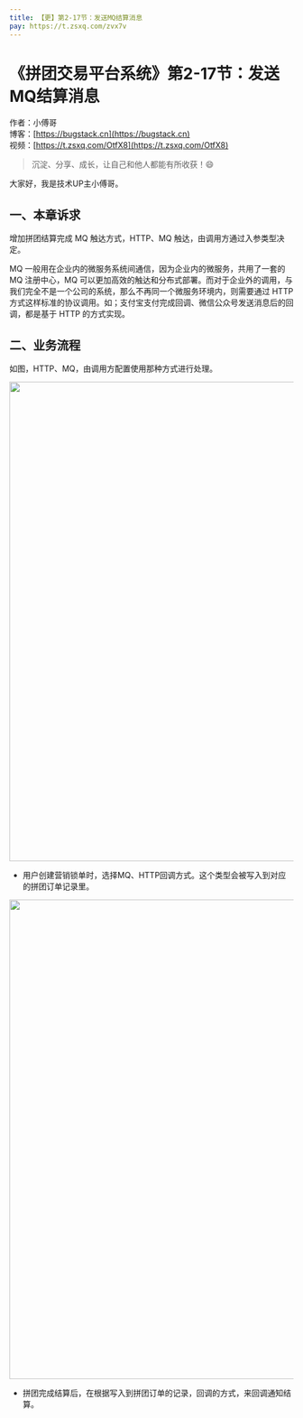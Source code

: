 ```yaml
---
title: 【更】第2-17节：发送MQ结算消息
pay: https://t.zsxq.com/zvx7v
---
```


# 《拼团交易平台系统》第2-17节：发送MQ结算消息

作者：小傅哥
<br/>博客：[https://bugstack.cn](https://bugstack.cn)
<br/>视频：[https://t.zsxq.com/OtfX8](https://t.zsxq.com/OtfX8)

> 沉淀、分享、成长，让自己和他人都能有所收获！😄

大家好，我是技术UP主小傅哥。

## 一、本章诉求

增加拼团结算完成 MQ 触达方式，HTTP、MQ 触达，由调用方通过入参类型决定。

MQ 一般用在企业内的微服务系统间通信，因为企业内的微服务，共用了一套的 MQ 注册中心，MQ 可以更加高效的触达和分布式部署。而对于企业外的调用，与我们完全不是一个公司的系统，那么不再同一个微服务环境内，则需要通过 HTTP 方式这样标准的协议调用。如；支付宝支付完成回调、微信公众号发送消息后的回调，都是基于 HTTP 的方式实现。

## 二、业务流程

如图，HTTP、MQ，由调用方配置使用那种方式进行处理。

<div align="center">
    <img src="https://bugstack.cn/images/article/project/group-buy-market/group-buy-market-2-17-01.png" width="850px">
</div>

- 用户创建营销锁单时，选择MQ、HTTP回调方式。这个类型会被写入到对应的拼团订单记录里。

<div align="center">
    <img src="https://bugstack.cn/images/article/project/group-buy-market/group-buy-market-2-17-02.png" width="850px">
</div>

- 拼团完成结算后，在根据写入到拼团订单的记录，回调的方式，来回调通知结算。
